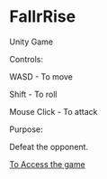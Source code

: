# FallrRise
 Unity Game

Controls:

WASD - To move

Shift - To roll

Mouse Click - To attack

Purpose:

Defeat the opponent.

[To Access the game](https://gcanidemir.github.io/FallrRise)
